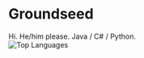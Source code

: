 # Groundseed
Hi. He/him please. Java / C# / Python.  
<img alt="Top Languages" src="https://github-readme-stats.vercel.app/api/top-langs/?username=groundseed&exclude_repo=Mistakepack&theme=synthwave&layout=compact">
